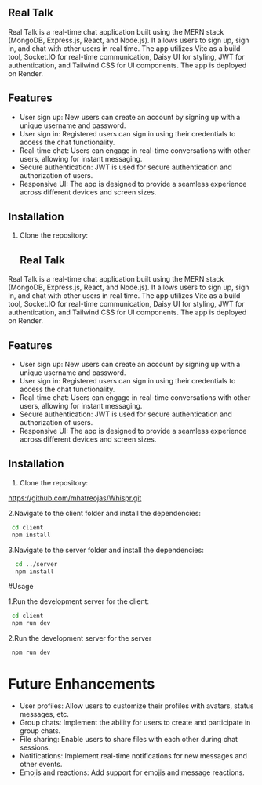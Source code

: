 ## Real Talk

Real Talk is a real-time chat application built using the MERN stack (MongoDB, Express.js, React, and Node.js). It allows users to sign up, sign in, and chat with other users in real time. The app utilizes Vite as a build tool, Socket.IO for real-time communication, Daisy UI for styling, JWT for authentication, and Tailwind CSS for UI components. The app is deployed on Render.




## Features

- User sign up: New users can create an account by signing up with a unique username and password.
- User sign in: Registered users can sign in using their credentials to access the chat functionality.
- Real-time chat: Users can engage in real-time conversations with other users, allowing for instant messaging.
- Secure authentication: JWT is used for secure authentication and authorization of users.
- Responsive UI: The app is designed to provide a seamless experience across different devices and screen sizes.

## Installation

1. Clone the repository:

   
   ## Real Talk

Real Talk is a real-time chat application built using the MERN stack (MongoDB, Express.js, React, and Node.js). It allows users to sign up, sign in, and chat with other users in real time. The app utilizes Vite as a build tool, Socket.IO for real-time communication, Daisy UI for styling, JWT for authentication, and Tailwind CSS for UI components. The app is deployed on Render.




## Features

- User sign up: New users can create an account by signing up with a unique username and password.
- User sign in: Registered users can sign in using their credentials to access the chat functionality.
- Real-time chat: Users can engage in real-time conversations with other users, allowing for instant messaging.
- Secure authentication: JWT is used for secure authentication and authorization of users.
- Responsive UI: The app is designed to provide a seamless experience across different devices and screen sizes.



## Installation

1. Clone the repository:

   
  https://github.com/mhatreojas/Whispr.git


2.Navigate to the client folder and install the dependencies:

   ```bash
    cd client
    npm install
  ```

3.Navigate to the server folder and install the dependencies:

  ```bash
    cd ../server
    npm install
  ```

#Usage

1.Run the development server for the client:

  ```bash
   cd client
   npm run dev
  ```

2.Run the development server for the server

  ```bash
   npm run dev
  ```

# Future Enhancements

- User profiles: Allow users to customize their profiles with avatars, status messages, etc.
- Group chats: Implement the ability for users to create and participate in group chats.
- File sharing: Enable users to share files with each other during chat sessions.
- Notifications: Implement real-time notifications for new messages and other events.
- Emojis and reactions: Add support for emojis and message reactions.



